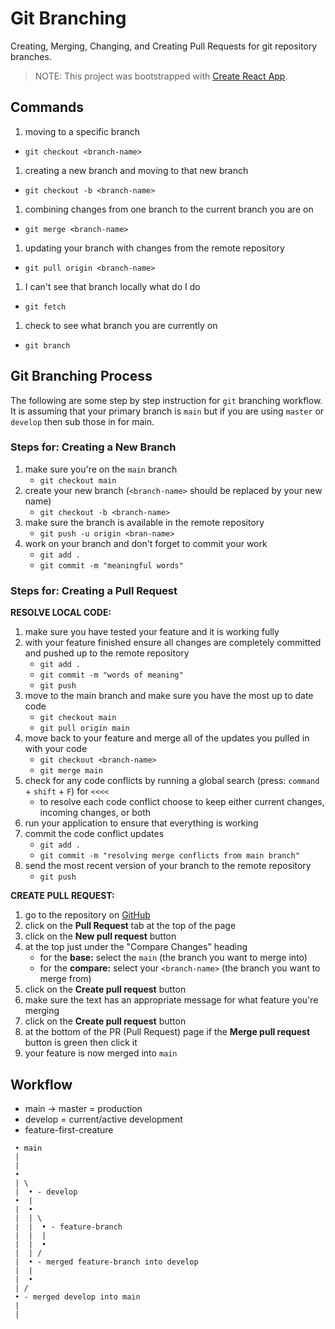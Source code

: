# Git Branching

Creating, Merging, Changing, and Creating Pull Requests for git repository branches.

> NOTE: This project was bootstrapped with [Create React App](https://github.com/facebook/create-react-app).


## Commands

1. moving to a specific branch
  - `git checkout <branch-name>`
1. creating a new branch and moving to that new branch
  - `git checkout -b <branch-name>`
1. combining changes from one branch to the current branch you are on
  - `git merge <branch-name>`
1. updating your branch with changes from the remote repository
  - `git pull origin <branch-name>`
1. I can't see that branch locally what do I do
  - `git fetch`
1. check to see what branch you are currently on
  - `git branch`


## Git Branching Process

The following are some step by step instruction for `git` branching workflow. It is assuming that your primary branch is `main` but if you are using `master` or `develop` then sub those in for main.


### Steps for: Creating a New Branch

1. make sure you're on the `main` branch
    - `git checkout main`
1. create your new branch (`<branch-name>` should be replaced by your new name)
    - `git checkout -b <branch-name>`
1. make sure the branch is available in the remote repository
    - `git push -u origin <bran-name>`
1. work on your branch and don't forget to commit your work
    - `git add .`
    - `git commit -m "meaningful words"`


### Steps for: Creating a Pull Request

**RESOLVE LOCAL CODE:**
1. make sure you have tested your feature and it is working fully
1. with your feature finished ensure all changes are completely committed and pushed up to the remote repository
    - `git add .`
    - `git commit -m "words of meaning"`
    - `git push`
1. move to the main branch and make sure you have the most up to date code
    - `git checkout main`
    - `git pull origin main`
1. move back to your feature and merge all of the updates you pulled in with your code
    - `git checkout <branch-name>`
    - `git merge main`
1. check for any code conflicts by running a global search (press: `command` + `shift` + `F`) for `<<<<`
    - to resolve each code conflict choose to keep either current changes, incoming changes, or both
1. run your application to ensure that everything is working
1. commit the code conflict updates
    - `git add .`
    - `git commit -m "resolving merge conflicts from main branch"`
1. send the most recent version of your branch to the remote repository
    - `git push`

**CREATE PULL REQUEST:**
1. go to the repository on [GitHub](https://github.com/)
1. click on the **Pull Request** tab at the top of the page
1. click on the **New pull request** button
1. at the top just under the "Compare Changes" heading
    - for the **base:** select the `main` (the branch you want to merge into)
    - for the **compare:** select your `<branch-name>` (the branch you want to merge from)
1. click on the **Create pull request** button
1. make sure the text has an appropriate message for what feature you're merging
1. click on the **Create pull request** button
1. at the bottom of the PR (Pull Request) page if the **Merge pull request** button is green then click it
1. your feature is now merged into `main`


## Workflow

- main -> master = production
- develop = current/active development
- feature-first-creature

```
 • main
 |
 |
 •
 | \
 |  • - develop
 •  |
 |  •
 |  | \
 |  |  • - feature-branch
 |  |  |
 |  |  •
 |  | /
 |  • - merged feature-branch into develop
 |  |
 |  •
 | /
 • - merged develop into main
 |
 |
 ```